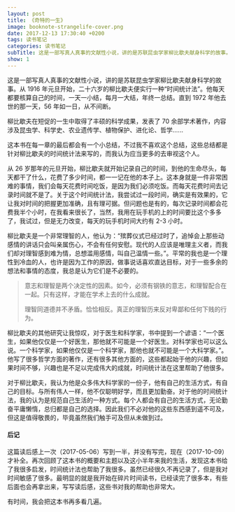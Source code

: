 ```yaml
---
layout: post
title: 《奇特的一生》
image: booknote-strangelife-cover.png
date: 2017-12-13 17:30:40 +0200
tags: 读书笔记
categories: 读书笔记
subTitle: 这是一部写真人真事的文献性小说，讲的是苏联昆虫学家柳比歇夫献身科学的故事。从 1916 年元旦开始，二十六岁的柳比歇夫便实行一种“时间统计法”。他每天都要核算自己的时间，一天一小结，每月一大结，年终一总结。直到 1972 年他去世的那一天，56 年如一日，从不间断。 
show: 1
---
```


这是一部写真人真事的文献性小说，讲的是苏联昆虫学家柳比歇夫献身科学的故事。从 1916 年元旦开始，二十六岁的柳比歇夫便实行一种“时间统计法”。他每天都要核算自己的时间，一天一小结，每月一大结，年终一总结。直到 1972 年他去世的那一天，56 年如一日，从不间断。 

柳比歇夫在短促的一生中取得了丰硕的科学成果，发表了 70 余部学术著作，内容涉及昆虫学、科学史、农业遗传学、植物保护、进化论、哲学......

这本书在每一章的最后都会有一个小总结，不过我不喜欢这个总结，这些总结都是针对柳比歇夫的时间统计法来写的，而我认为应当更多的去审视这个人。

从 26 岁那年的元旦开始，柳比歇夫就开始记录自己的时间，到他的生命尽头，每天都干了什么，花费了多少时间，都一一记在他的本子上。这本身就是一件非常困难的事情，我们会每天花费时间吃饭，是因为我们必须吃饭。而每天花费时间去记录时间就不是了。关于这个时间统计法，我尝试过一段时间，确实是有效果的，它让我对时间的把握更加准确，且有理可据。但问题也是有的，每次记录时间都会花费我半个小时，在我看来很长了，当然，我用在玩手机的上的时间要比这个多多了，我试过，但是无力改变，每天的玩手机时间大约有 2-3 小时。

柳比歇夫是一个非常理智的人，他认为：“殡葬仪式已经过时了，追悼会上那些动感情的讲话只会叫亲属伤心，不会有任何安慰。现代的人应该是唯理主义者，而我们却对理智感到难为情，总想滥用感情，叫自己温情一些。”。平常的我也是一个理性到冷血的人，也许是因为工作的原因，做事说话喜欢直达目标，对于一些多余的想法和事情的态度，我总是认为它们是不必要的。

> 意志和理智是两个决定性的因素。如今，必须有钢铁的意志，和理智配合在一起。只有这样，才能在学术上去的什么成就。
> 
> 理智同道德并不矛盾。恰恰相反。真正的理智历来反对卑鄙和任何下贱的行为。

柳比歇夫的其他研究让我惊叹，对于医生和科学家，书中提到一个谚语：“一个医生，如果他仅仅是一个好医生，那他就不可能是一个好医生。对科学家也可以这么说。一个科学家，如果他仅仅是一个科学家，那他也就不可能是一个大科学家。”。他写了很多哲学方面的著作，还有很多其他方面的，这些都起始于他的兴趣，但如果时间不够，兴趣也是不足以完成伟大的成就，时间统计法在这里帮助了他很多。

对于柳比歇夫，我认为他是众多伟大科学家的一份子，他有自己的生活方式，有自己的目标。与所有伟人一样，他不仅聪明好学，而且更加勤奋。对于他的时间统计法，我的认为是规范自己生活的一种方式。每个人都会有自己的生活方式，无论勤奋平庸懒惰，总归都是自己的选择。因此我们不必对他的这些东西感到遥不可及，但这是值得敬畏的，毕竟虽然我们触手可及但从未做到过。

#### 后记

这篇读后感上一次（2017-05-06）写到一半，并没有写完，现在（2017-10-09）才补全。再次回顾了这本书的概要和主题以及这小半年来我的生活，发现这本书给了我很多启发，时间统计法也帮助了我很多。虽然已经很久不再记录了，但是我对时间敏感了很多。最明显的就是我开始在碎片时间读书，已经读完了很多本，有些后面也会再拿出来，写写读后感，这些书对我的帮助也非常大。

有时间，我会把这本书再多看几遍。